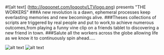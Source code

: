 #![alt text] (http://loqoonet.com/loqootv/LTVlogo.png) presents  "THE WORKERS"
###A new revolution is a dawn, ephemeral processes keep everlasting memories and new becomings alive.
###Theses collections of scripts are triggered by real people and put to work,to achieve numerous outcomes,from playing a funny vine clip on a friends tablet to discovering a new friend in town.
###Salute all the workers across the globe allowing life as we know it to continuously spin ahead.....


![alt text](http://3.bp.blogspot.com/-tYGWyxyD5Gk/Uh0OcbFEaOI/AAAAAAAACDI/5J4E-9nqQxo/s1600/83125-crop-lewis-hine.jpg)
![alt text](http://3.bp.blogspot.com/_SBr3STNZqAc/TDXXi1oUsYI/AAAAAAAAAUE/7U2PZd_mtIE/s1600/tailoresses.jpg)






